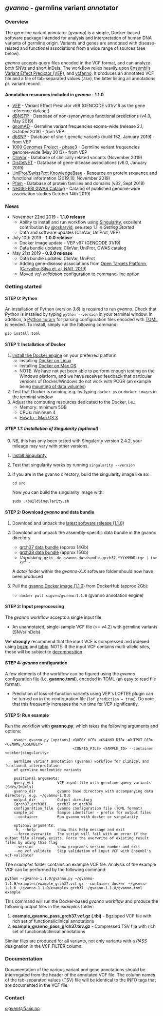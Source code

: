 ## _gvanno_ - *g*ermline *v*ariant *anno*tator

### Overview

The germline variant annotator (*gvanno*) is a simple, Docker-based software package intended for analysis and interpretation of human DNA variants of germline origin. Variants and genes are annotated with disease-related and functional associations from a wide range of sources (see below).

*gvanno* accepts query files encoded in the VCF format, and can analyze both SNVs and short InDels. The workflow relies heavily upon [Ensembl’s Variant Effect Predictor (VEP)](http://www.ensembl.org/info/docs/tools/vep/index.html), and [vcfanno](https://github.com/brentp/vcfanno). It produces an annotated VCF file and a file of tab-separated values (.tsv), the latter listing all annotations pr. variant record.

#### Annotation resources included in _gvanno_ - 1.1.0

* [VEP](http://www.ensembl.org/info/docs/tools/vep/index.html) - Variant Effect Predictor v98 (GENCODE v31/v19 as the gene reference dataset)
* [dBNSFP](https://sites.google.com/site/jpopgen/dbNSFP) - Database of non-synonymous functional predictions (v4.0, May 2019)
* [gnomAD](http://gnomad.broadinstitute.org/) - Germline variant frequencies exome-wide (release 2.1, October 2018) - from VEP
* [dbSNP](http://www.ncbi.nlm.nih.gov/SNP/) - Database of short genetic variants (build 152, January 2019) - from VEP
* [1000 Genomes Project - phase3](ftp://ftp.1000genomes.ebi.ac.uk/vol1/ftp/release/20130502/) - Germline variant frequencies genome-wide (May 2013) - from VEP
* [ClinVar](http://www.ncbi.nlm.nih.gov/clinvar/) - Database of clinically related variants (November 2019)
* [DisGeNET](http://www.disgenet.org) - Database of gene-disease associations (v6.0, January 2019)
* [UniProt/SwissProt KnowledgeBase](http://www.uniprot.org) - Resource on protein sequence and functional information (2019_10, November 2019)
* [Pfam](http://pfam.xfam.org) - Database of protein families and domains (v32, Sept 2018)
* [NHGRI-EBI GWAS Catalog](https://www.ebi.ac.uk/gwas/home) - Catalog of published genome-wide association studies October 14th 2019)

### News
* November 22nd 2019 - **1.1.0 release**
     * Ability to install and run workflow using [Singularity](https://sylabs.io/docs/), excellent contribution by [@oskarvid](https://github.com/oskarvid), see step 1.1 in _Getting Started_
	* Data and software updates (ClinVar, UniProt, VEP)
* July 10th 2019 - **1.0.0 release**
     * Docker image update - VEP v97 (GENCODE 31/19)
     * Data bundle updates: ClinVar, UniProt, GWAS catalog
* May 21st 2019 - **0.9.0 release**
     * Data bundle updates: ClinVar, UniProt
	* Adding gene-disease associations from [Open Targets Platform](https://targetvalidation.org),([Carvalho-Silva et. al, NAR, 2019](https://www.ncbi.nlm.nih.gov/pubmed/30462303))
	* Moved *vcf-validation* configuration to command-line option

### Getting started

#### STEP 0: Python

An installation of Python (version _3.6_) is required to run *gvanno*. Check that Python is installed by typing `python --version` in your terminal window. In addition, a [Python library](https://github.com/uiri/toml) for parsing configuration files encoded with [TOML](https://github.com/toml-lang/toml) is needed. To install, simply run the following command:

   	pip install toml

#### STEP 1: Installation of Docker

1. [Install the Docker engine](https://docs.docker.com/engine/installation/) on your preferred platform
   - installing [Docker on Linux](https://docs.docker.com/engine/installation/linux/)
   - installing [Docker on Mac OS](https://docs.docker.com/engine/installation/mac/)
   - NOTE: We have not yet been able to perform enough testing on the Windows platform, and we have received feedback that particular versions of Docker/Windows do not work with PCGR (an example being [mounting of data volumes](https://github.com/docker/toolbox/issues/607))
2. Test that Docker is running, e.g. by typing `docker ps` or `docker images` in the terminal window
3. Adjust the computing resources dedicated to the Docker, i.e.:
   - Memory: minimum 5GB
   - CPUs: minimum 4
   - [How to - Mac OS X](https://docs.docker.com/docker-for-mac/#advanced)

##### STEP 1.1: Installation of Singularity (optional)
0. NB, this has only been tested with Singularity version 2.4.2, your mileage may vary with other versions.
1. [Install Singularity](https://sylabs.io/docs/)
2. Test that singularity works by running `singularity --version`
3. If you are in the gvanno directory, build the singularity image like so:

	`cd src`

  	Now you can build the singularity image with:

	`sudo ./buildSingularity.sh`

#### STEP 2: Download *gvanno* and data bundle

1. Download and unpack the [latest software release (1.1.0)](https://github.com/sigven/gvanno/releases/tag/v1.1.0)
2. Download and unpack the assembly-specific data bundle in the gvanno directory
   * [grch37 data bundle](https://drive.google.com/file/d/183S5XnTrPi1DDlVlO5_Cwmu73BAJZTAK) (approx 14Gb)
   * [grch38 data bundle](https://drive.google.com/file/d/1ZAjuPP7B2T0WgUsoZf20MTujZY9YNCN2) (approx 15Gb)
   * *Unpacking*: `gzip -dc gvanno.databundle.grch37.YYYYMMDD.tgz | tar xvf -`

    A _data/_ folder within the _gvanno-X.X_ software folder should now have been produced
3. Pull the [gvanno Docker image (1.1.0)](https://hub.docker.com/r/sigven/gvanno/) from DockerHub (approx 2Gb):
   * `docker pull sigven/gvanno:1.1.0` (gvanno annotation engine)

#### STEP 3: Input preprocessing

The *gvanno* workflow accepts a single input file:

  * An unannotated, single-sample VCF file (>= v4.2) with germline variants (SNVs/InDels)

We __strongly__ recommend that the input VCF is compressed and indexed using [bgzip](http://www.htslib.org/doc/tabix.html) and [tabix](http://www.htslib.org/doc/tabix.html). NOTE: If the input VCF contains multi-allelic sites, these will be subject to [decomposition](http://genome.sph.umich.edu/wiki/Vt#Decompose).

#### STEP 4: *gvanno* configuration

A few elements of the workflow can be figured using the *gvanno* configuration file (i.e. **gvanno.toml**), encoded in [TOML](https://github.com/toml-lang/toml) (an easy to read file format).

* Prediction of loss-of-function variants using VEP's LOFTEE plugin can be turned on in the configuration file (`lof_prediction = true`). Do note that this frequently increases the run time for VEP significantly.

#### STEP 5: Run example

Run the workflow with **gvanno.py**, which takes the following arguments and options:

		usage: gvanno.py [options] <QUERY_VCF> <GVANNO_DIR> <OUTPUT_DIR> <GENOME_ASSEMBLY>
		                           <CONFIG_FILE> <SAMPLE_ID> --container <docker|singularity>

		Germline variant annotation (gvanno) workflow for clinical and functional interpretation
		of germline nucleotide variants

		positional arguments:
		query_vcf           VCF input file with germline query variants (SNVs/InDels)
		gvanno_dir          gvanno base directory with accompanying data directory, e.g. ~/gvanno-1.0.0
		output_dir          Output directory
		{grch37,grch38}     grch37 or grch38
		configuration_file  gvanno configuration file (TOML format)
		sample_id           Sample identifier - prefix for output files
		--container         Run gvanno with docker or singularity

		optional arguments:
		-h, --help          show this help message and exit
		--force_overwrite   The script will fail with an error if the output file already exists. Force the overwrite of existing result files by using this flag
		--version           show program's version number and exit
		--no_vcf_validate   Skip validation of input VCF with Ensembl's vcf-validator


The _examples_ folder contains an example VCF file. Analysis of the example VCF can be performed by the following command:

`python ~/gvanno-1.1.0/gvanno.py ~/gvanno-1.1.0/examples/example_grch37.vcf.gz --container docker`
` ~/gvanno-1.1.0 ~/gvanno-1.1.0/examples grch37 ~/gvanno-1.1.0/gvanno.toml example`

This command will run the Docker-based *gvanno* workflow and produce the following output files in the _examples_ folder:

  1. __example_gvanno_pass_grch37.vcf.gz (.tbi)__ - Bgzipped VCF file with rich set of functional/clinical annotations
  2. __example_gvanno_pass_grch37.tsv.gz__ - Compressed TSV file with rich set of functional/clinical annotations

Similar files are produced for all variants, not only variants with a *PASS* designation in the VCF FILTER column.

### Documentation

Documentation of the various variant and gene annotations should be interrogated from the header of the annotated VCF file. The column names of the tab-separated values (TSV) file will be identical to the INFO tags that are documented in the VCF file.

### Contact

sigven@ifi.uio.no
